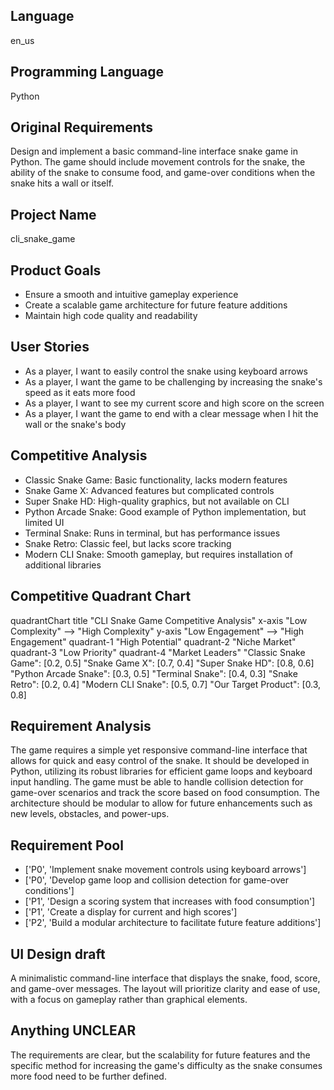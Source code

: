 ## Language

en_us

## Programming Language

Python

## Original Requirements

Design and implement a basic command-line interface snake game in Python. The game should include movement controls for the snake, the ability of the snake to consume food, and game-over conditions when the snake hits a wall or itself.

## Project Name

cli_snake_game

## Product Goals

- Ensure a smooth and intuitive gameplay experience
- Create a scalable game architecture for future feature additions
- Maintain high code quality and readability

## User Stories

- As a player, I want to easily control the snake using keyboard arrows
- As a player, I want the game to be challenging by increasing the snake's speed as it eats more food
- As a player, I want to see my current score and high score on the screen
- As a player, I want the game to end with a clear message when I hit the wall or the snake's body

## Competitive Analysis

- Classic Snake Game: Basic functionality, lacks modern features
- Snake Game X: Advanced features but complicated controls
- Super Snake HD: High-quality graphics, but not available on CLI
- Python Arcade Snake: Good example of Python implementation, but limited UI
- Terminal Snake: Runs in terminal, but has performance issues
- Snake Retro: Classic feel, but lacks score tracking
- Modern CLI Snake: Smooth gameplay, but requires installation of additional libraries

## Competitive Quadrant Chart

quadrantChart
    title "CLI Snake Game Competitive Analysis"
    x-axis "Low Complexity" --> "High Complexity"
    y-axis "Low Engagement" --> "High Engagement"
    quadrant-1 "High Potential"
    quadrant-2 "Niche Market"
    quadrant-3 "Low Priority"
    quadrant-4 "Market Leaders"
    "Classic Snake Game": [0.2, 0.5]
    "Snake Game X": [0.7, 0.4]
    "Super Snake HD": [0.8, 0.6]
    "Python Arcade Snake": [0.3, 0.5]
    "Terminal Snake": [0.4, 0.3]
    "Snake Retro": [0.2, 0.4]
    "Modern CLI Snake": [0.5, 0.7]
    "Our Target Product": [0.3, 0.8]

## Requirement Analysis

The game requires a simple yet responsive command-line interface that allows for quick and easy control of the snake. It should be developed in Python, utilizing its robust libraries for efficient game loops and keyboard input handling. The game must be able to handle collision detection for game-over scenarios and track the score based on food consumption. The architecture should be modular to allow for future enhancements such as new levels, obstacles, and power-ups.

## Requirement Pool

- ['P0', 'Implement snake movement controls using keyboard arrows']
- ['P0', 'Develop game loop and collision detection for game-over conditions']
- ['P1', 'Design a scoring system that increases with food consumption']
- ['P1', 'Create a display for current and high scores']
- ['P2', 'Build a modular architecture to facilitate future feature additions']

## UI Design draft

A minimalistic command-line interface that displays the snake, food, score, and game-over messages. The layout will prioritize clarity and ease of use, with a focus on gameplay rather than graphical elements.

## Anything UNCLEAR

The requirements are clear, but the scalability for future features and the specific method for increasing the game's difficulty as the snake consumes more food need to be further defined.

